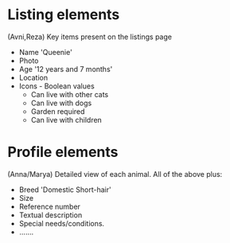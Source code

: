 # Listing elements
(Avni,Reza)
Key items present on the listings page
- Name 'Queenie'
- Photo 
- Age '12 years and 7 months'
- Location
- Icons - Boolean values
    - Can live with other cats
    - Can live with dogs
    - Garden required
    - Can live with children
    
# Profile elements
(Anna/Marya)
Detailed view of each animal.
All of the above plus:
- Breed 'Domestic Short-hair'
- Size
- Reference number
- Textual description
- Special needs/conditions.
- .......
